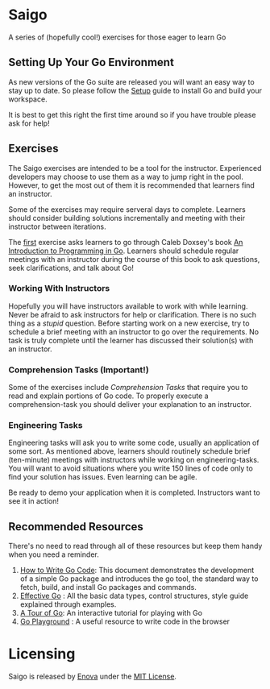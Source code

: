 # Saigo
A series of (hopefully cool!) exercises for those eager to learn Go


## Setting Up Your Go Environment

As new versions of the Go suite are released you will want an
easy way to stay up to date. So please follow the [Setup](setup-environment.md)
guide to install Go and build your workspace.

It is best to get this right the first time around so if you have
trouble please ask for help!


## Exercises

The Saigo exercises are intended to be a tool for the instructor. Experienced developers may choose
to use them as a way to jump right in the pool. However, to get the most out of them it is recommended that
learners find an instructor.

Some of the exercises may require serveral days to complete. Learners should consider building solutions incrementally and meeting with their instructor between iterations. 

The [first](https://github.com/enova/saigo/tree/master/exercise-000-prep) exercise asks learners to go through Caleb
Doxsey's book [An Introduction to Programming in Go](https://www.golang-book.com/books/intro). Learners should schedule regular
meetings with an instructor during the course of this book to ask questions, seek clarifications, and talk about Go!

### Working With Instructors

Hopefully you will have instructors available to work with while learning. Never be
afraid to ask instructors for help or clarification. There is no such thing as a _stupid_ question.
Before starting work on a new exercise, try to schedule a brief meeting with an instructor to go over the requirements.
No task is truly complete until the learner has discussed their solution(s) with an instructor.

### Comprehension Tasks (Important!)

Some of the exercises include _Comprehension Tasks_ that require you to read and explain
portions of Go code. To properly execute a comprehension-task you should deliver your explanation to
an instructor.

### Engineering Tasks

Engineering tasks will ask you to write some code, usually an application of some sort.
As mentioned above, learners should routinely schedule brief (ten-minute) meetings with instructors
while working on engineering-tasks. You will want to avoid situations where you write 150 lines of code
only to find your solution has issues. Even learning can be agile.

Be ready to demo your application when it is completed. Instructors want to see it in action!

## Recommended Resources

There's no need to read through all of these resources but keep them handy when you need a reminder.

  1. [How to Write Go Code](https://golang.org/doc/code.html): This document demonstrates the development of a simple Go package and introduces the go tool, the standard way to fetch, build, and install Go packages and commands.
  2. [Effective Go](https://golang.org/doc/effective_go.html) : All the basic data types, control structures, style guide explained through examples.
  3. [A Tour of Go](https://tour.golang.org/welcome/1): An interactive tutorial for playing with Go
  4. [Go Playground](https://play.golang.org/) : A useful resource to write code in the browser


# Licensing
Saigo is released by [Enova](http://www.enova.com) under the
[MIT License](https://github.com/enova/saigo/blob/master/LICENSE).
